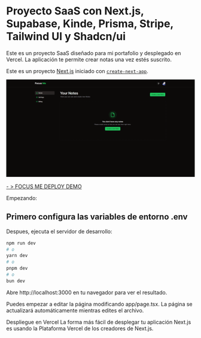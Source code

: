 # Proyecto SaaS con Next.js, Supabase, Kinde, Prisma, Stripe, Tailwind UI y Shadcn/ui

Este es un proyecto SaaS diseñado para mi portafolio y desplegado en Vercel. La aplicación te permite crear notas una vez estés suscrito.

Este es un proyecto [Next.js](https://nextjs.org/) iniciado con [`create-next-app`](https://github.com/vercel/next.js/tree/canary/packages/create-next-app).

![Focus Me](./resources/focus_me.png)

[ - > FOCUS ME DEPLOY DEMO](https://focus-me.vercel.app/)

Empezando:

## Primero configura las variables de entorno .env

Despues, ejecuta el servidor de desarrollo:

```bash
npm run dev
# o
yarn dev
# o
pnpm dev
# o
bun dev
```

Abre http://localhost:3000 en tu navegador para ver el resultado.

Puedes empezar a editar la página modificando app/page.tsx. La página se actualizará automáticamente mientras edites el archivo.

Despliegue en Vercel
La forma más fácil de desplegar tu aplicación Next.js es usando la Plataforma Vercel de los creadores de Next.js.